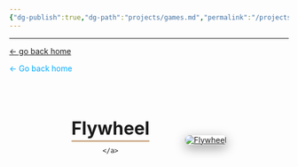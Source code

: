 ```yaml
---
{"dg-publish":true,"dg-path":"projects/games.md","permalink":"/projects/games/","dgHomeLink":true,"dgShowBacklinks":true,"dgShowInlineTitle":true,"dgShowFileTree":true,"dgEnableSearch":true,"dgShowToc":true,"dgLinkPreview":true,"dgShowTags":true,"noteIcon":""}
---
```


---
<a href="/" target="_self">← go back home</a>

<a href="/" target="_self" style="display: inline-block; margin-bottom: 2rem; color: #0af; text-decoration: none;">← Go back home</a>

<div style="display: flex; flex-wrap: wrap; align-items: center; justify-content: center; gap: 2rem; margin-top: 3rem;">

  <!-- Heading text link -->
  <div style="text-align: center;">
    <a href="https://codesheep.itch.io/flywheel" style="text-decoration: none; color: inherit;">
      <h2 style="margin:0; font-size:2rem; position: relative; display: inline-block;">
  Flywheel
  <span style="position:absolute; left:0; bottom:-5px; height:3px; width:100%; background:#cfaf90; border-radius:2px;"></span>
</h2>

    </a>
  </div>

  <!-- Image -->
  <div style="display: flex; justify-content: center; align-items: center;">
    <a href="https://codesheep.itch.io/flywheel">
      <img 
        src="https://img.itch.zone/aW1hZ2UvMzQwOTM2MS8yMDM0ODYxOC5wbmc=/347x500/RKkta6.png" 
        alt="Flywheel" 
        style="max-width: 350px; border-radius: 8px; box-shadow: 0 6px 20px rgba(0,0,0,0.4); transition: transform 0.3s ease;"
        onmouseover="this.style.transform='scale(1.05)'" 
        onmouseout="this.style.transform='scale(1)'"
      />
    </a>
  </div>

</div>

